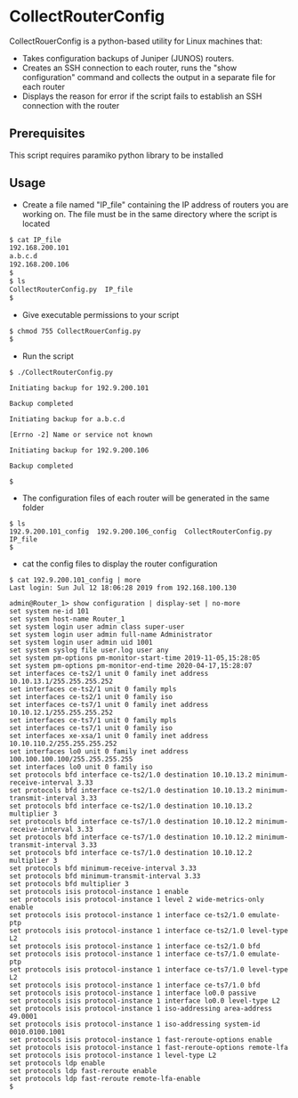 # CollectRouterConfig

CollectRouerConfig is a python-based utility for Linux machines that:

- Takes configuration backups of Juniper (JUNOS) routers.
- Creates an SSH connection to each router, runs the "show configuration" command and collects the output in a separate file for each router
- Displays the reason for error if the script fails to establish an SSH connection with the router

## Prerequisites

This script requires paramiko python library to be installed

## Usage

- Create a file named "IP_file" containing the IP address of routers you are working on. The file must be in the same directory where the script is located

```bash
$ cat IP_file 
192.168.200.101
a.b.c.d
192.168.200.106
$  
$ ls 
CollectRouterConfig.py  IP_file
$ 
```

- Give executable permissions to your script
```bash
$ chmod 755 CollectRouerConfig.py
$
```

- Run the script
```
$ ./CollectRouterConfig.py 

Initiating backup for 192.9.200.101

Backup completed

Initiating backup for a.b.c.d

[Errno -2] Name or service not known

Initiating backup for 192.9.200.106

Backup completed

$
```

- The configuration files of each router will be generated in the same folder
```
$ ls
192.9.200.101_config  192.9.200.106_config  CollectRouterConfig.py  IP_file
$ 
```

- cat the config files to display the router configuration
```
$ cat 192.9.200.101_config | more
Last login: Sun Jul 12 18:06:28 2019 from 192.168.100.130

admin@Router_1> show configuration | display-set | no-more 
set system ne-id 101
set system host-name Router_1
set system login user admin class super-user
set system login user admin full-name Administrator
set system login user admin uid 1001
set system syslog file user.log user any
set system pm-options pm-monitor-start-time 2019-11-05,15:28:05
set system pm-options pm-monitor-end-time 2020-04-17,15:28:07
set interfaces ce-ts2/1 unit 0 family inet address 10.10.13.1/255.255.255.252
set interfaces ce-ts2/1 unit 0 family mpls
set interfaces ce-ts2/1 unit 0 family iso
set interfaces ce-ts7/1 unit 0 family inet address 10.10.12.1/255.255.255.252
set interfaces ce-ts7/1 unit 0 family mpls
set interfaces ce-ts7/1 unit 0 family iso
set interfaces xe-xsa/1 unit 0 family inet address 10.10.110.2/255.255.255.252
set interfaces lo0 unit 0 family inet address 100.100.100.100/255.255.255.255
set interfaces lo0 unit 0 family iso
set protocols bfd interface ce-ts2/1.0 destination 10.10.13.2 minimum-receive-interval 3.33
set protocols bfd interface ce-ts2/1.0 destination 10.10.13.2 minimum-transmit-interval 3.33
set protocols bfd interface ce-ts2/1.0 destination 10.10.13.2 multiplier 3
set protocols bfd interface ce-ts7/1.0 destination 10.10.12.2 minimum-receive-interval 3.33
set protocols bfd interface ce-ts7/1.0 destination 10.10.12.2 minimum-transmit-interval 3.33
set protocols bfd interface ce-ts7/1.0 destination 10.10.12.2 multiplier 3
set protocols bfd minimum-receive-interval 3.33
set protocols bfd minimum-transmit-interval 3.33
set protocols bfd multiplier 3
set protocols isis protocol-instance 1 enable
set protocols isis protocol-instance 1 level 2 wide-metrics-only enable
set protocols isis protocol-instance 1 interface ce-ts2/1.0 emulate-ptp
set protocols isis protocol-instance 1 interface ce-ts2/1.0 level-type L2
set protocols isis protocol-instance 1 interface ce-ts2/1.0 bfd
set protocols isis protocol-instance 1 interface ce-ts7/1.0 emulate-ptp
set protocols isis protocol-instance 1 interface ce-ts7/1.0 level-type L2
set protocols isis protocol-instance 1 interface ce-ts7/1.0 bfd
set protocols isis protocol-instance 1 interface lo0.0 passive
set protocols isis protocol-instance 1 interface lo0.0 level-type L2
set protocols isis protocol-instance 1 iso-addressing area-address 49.0001
set protocols isis protocol-instance 1 iso-addressing system-id 0010.0100.1001
set protocols isis protocol-instance 1 fast-reroute-options enable
set protocols isis protocol-instance 1 fast-reroute-options remote-lfa
set protocols isis protocol-instance 1 level-type L2
set protocols ldp enable
set protocols ldp fast-reroute enable
set protocols ldp fast-reroute remote-lfa-enable
$
```

